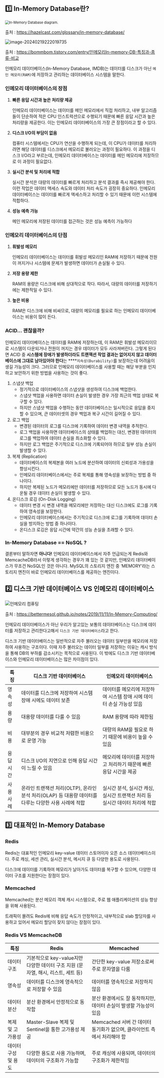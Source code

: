## 1️⃣ In-Memory Database란?

<img src="https://hazelcast.com/wp-content/uploads/2021/12/In-Memory-Database-Diagram_v0.1-800x453-1.png" alt="In-Memory Database diagram." style="zoom:80%;" />

출처 : https://hazelcast.com/glossary/in-memory-database/

![image-20240219222019735](https://raw.githubusercontent.com/silverpoodle/TIL/main/images/image-20240219222019735.png)

출처 : https://bommbom.tistory.com/entry/인메모리In-memory-DB-특징과-종류-비교

인메모리 데이터베이스(In-Memory Database, IMDB)는 데이터를 디스크가 아닌 `메인 메모리(RAM)`에 저장하고 관리하는 데이터베이스 시스템을 말한다.





### 인메모리 데이터베이스의 장점

1. **빠른 응답 시간과 높은 처리량 제공**

   인메모리 데이터베이스는 데이터를 메인 메모리에서 직접 처리하고,  내부 알고리즘들이 단순하여 적은 CPU 인스트럭션으로 수행되기 때문에 빠른 응답 시간과 높은 처리량을 제공한다. 이는 인메모리 데이터베이스의 가장 큰 장점이라고 할 수 있다.

2. **디스크 I/O의 부담이 없음**

   컴퓨터 시스템에서는 CPU가 연산을 수행하게 되는데, 이 CPU가 데이터를 처리하려면 해당 데이터를 디스크에서 메모리로 불러오는 과정이 필요하다. 이 과정을 디스크 I/O라고 부르는데, 인메모리 데이터베이스는 데이터를 메인 메모리에 저장하므로 이 과정이 필요없다.

3. **실시간 분석 및 처리에 적합**

   실시간 분석은 대량의 데이터를 빠르게 처리하고 분석 결과를 즉시 제공해야 한다. 이런 작업은 데이터 액세스 속도와 데이터 처리 속도가 굉장히 중요하다. 인메모리 데이터베이스는 데이터를 빠르게 액세스하고 처리할 수 있기 때문에 이런 시스템에 적합하다.

4. **성능 예측 가능**

   메인 메모리에 저장된 데이터를 접근하는 것은 성능 예측이 가능하다





### 인메모리 데이터베이스의 단점

1. **휘발성 메모리**

   인메모리 데이터베이스는 데이터를 휘발성 메모리인 RAM에 저장하기 때문에 전원이 꺼지거나 시스템에 문제가 발생하면 데이터가 손실될 수 있다.

2. **저장 용량 제한**

   RAM의 용량은 디스크에 비해 상대적으로 작다. 따라서, 대량의 데이터를 저장하기에는 제한적일 수 있다.

3. **높은 비용**

   RAM은 디스크에 비해 비싸므로, 대량의 메모리를 필요로 하는 인메모리 데이터베이스는 비용이 많이 든다.





### ACID… 괜찮을까?

인메모리 데이터베이스는 데이터를 RAM에 저장하는데, 이 RAM은 휘발성 메모리이므로 시스템이 다운되거나 전원이 꺼지는 경우 데이터가 모두 사라져버린다. 그렇게 된다면 ACID 중 **시스템에 장애가 발생하더라도 트랜잭션 작업 결과는 없어지지 않고 데이터베이스에 그대로 남아있어야 한다**는 ****`지속성(Durability)`를 보장하는데 어려움이 생길 가능성이 크다. 그러므로 인메모리 데이터베이스를 사용할 때는 해당 부분을 인지하고 보안하기 위한 방법을 사용하는 것이 좋다.

1. 스냅샷 백업
   - 정기적으로 데이터베이스의 스냅샷을 생성하여 디스크에 백업한다.
   - 스냅샷 백업을 사용하면 데이터 손실이 발생한 경우 가장 최근의 백업 상태로 복구할 수 있다.
   - 하지만 스냅샷 백업을 수행하는 동안 데이터베이스는 일시적으로 응답을 중지할 수 있으며, 큰 데이터셋의 경우 백업과 복구 시간이 길어질 수 있다.
2. 로그 백업
   - 변경된 데이터의 로그를 디스크에 기록하여 데이터 변경 내역을 추적한다.
   - 로그 백업을 사용하면 데이터베이스의 상태를 백업하는 대신, 변경된 데이터의 로그를 백업하여 데이터 손실을 최소화할 수 있다.
   - 하지만 로그 백업은 주기적으로 디스크에 기록되어야 하므로 일부 성능 손실이 발생할 수 있다.
3. 복제 (Replication)
   - 데이터베이스의 복제본을 여러 노드에 분산하여 데이터의 신뢰성과 가용성을 향상시킨다.
   - 인메모리 데이터베이스에서는 주로 복제를 통해 영속성을 보장하는 방법 중 하나이다.
   - 하지만 복제된 노드가 메모리에만 데이터를 저장하므로 모든 노드가 동시에 다운될 경우 데이터 손실이 발생할 수 있다.
4. 온디스크 로깅 (On-Disk Logging)
   - 데이터 변경 시 변경 내역을 메모리에만 저장하는 대신 디스크에도 로그를 기록하여 영속성을 보장한다.
   - 인메모리 데이터베이스에서는 주기적으로 디스크에 로그를 기록하여 데이터 손실을 방지하는 방법 중 하나이다.
   - 온디스크 로깅은 응답 시간에 약간의 성능 손실을 초래할 수 있다.





### In-Memory Database == NoSQL ?

결론부터 말하자면 **아니다!** 인메모리 데이터베이스에서 자주 언급되는게 Redis와 MemcacheDB라서 이렇게 생각하는 경우가 꽤 있는 것 같지만, 인메모리 데이터베이스가 무조건 NoSQL인 것은 아니다. MySQL의 스토리지 엔진 중 ‘MEMORY’라는 스토리지 엔진이 바로 인메모리 데이터베이스를 제공하는 엔진이다.





## 2️⃣ 디스크 기반 데이터베이스 VS 인메모리 데이터베이스

![인메모리 컴퓨팅](https://t1.daumcdn.net/cfile/tistory/036D8B4D51CA40A22E)

출처 : https://bettermesol.github.io/notes/2019/11/11/In-Memory-Computing/

인메모리 데이터베이스가 아닌 우리가 알고있는 보통의 데이터베이스는 디스크에 데이터를 저장하고 관리한다고해서 `디스크 기반 데이터베이스`라고 한다.

디스크 기반 데이터베이스는 일반적으로 자주 불러오는 데이터 일부만을 메모리에 저장하여 사용하는 구조이다. 이때 자주 불러오는 데이터 일부를 저장하는 이유는 캐시 방식을 통해 DB의 부하를 감소시키는 목적으로 사용된다. 이 밖에도 디스크 기반 데이터베이스와 인메모리 데이터베이스는 많은 차이점이 있다.

| 특징      | 디스크 기반 데이터베이스                                     | 인메모리 데이터베이스                                        |
| --------- | ------------------------------------------------------------ | ------------------------------------------------------------ |
| 영속성    | 데이터를 디스크에 저장하여 시스템 장애 시에도 데이터 보존    | 데이터를 메모리에 저장하여 시스템 장애 시에 데이터 손실 가능성 있음 |
| 용량      | 대용량 데이터를 다룰 수 있음                                 | RAM 용량에 따라 제한됨                                       |
| 비용      | 대부분의 경우 비교적 저렴한 비용으로 운영 가능               | 대량의 RAM을 필요로 하기 때문에 비용이 높을 수 있음          |
| 응답 시간 | 디스크 I/O의 지연으로 인해 응답 시간이 느릴 수 있음          | 메모리에 데이터를 저장하고 처리하기 때문에 빠른 응답 시간을 제공 |
| 사용 사례 | 온라인 트랜잭션 처리(OLTP), 온라인 분석 처리(OLAP) 등 대용량 데이터를 다루는 다양한 사용 사례에 적합 | 실시간 분석, 실시간 캐싱, 실시간 트랜잭션 처리 등 실시간 데이터 처리에 적합 |





## 3️⃣ 대표적인 In-Memory Database

### Redis

Redis는 대표적인 인메모리 key-value 데이터 스토어이자 오픈 소스 데이터베이스이다. 주로 캐싱, 세션 관리, 실시간 분석, 메시지 큐 등 다양한 용도로 사용된다.

디스크에 데이터를 기록하여 메모리가 날아가도 데이터를 복구할 수 있으며, 다양한 데이터 구조를 지원한다는 장점이 있다.

### Memcached

Memcached는 분산 메모리 객체 캐시 시스템으로, 주로 웹 애플리케이션의 성능 향상을 위해 사용된다.

트래픽이 몰려도 Redis에 비해 응답 속도가 안정적이고, 내부적으로 slab 할당자를 사용하고 있어서 메모리 할당이 잦지 않다는 장점이 있다.

### Redis VS MemcacheDB

| 특징                | Redis                                                        | Memcached                                                    |
| ------------------- | ------------------------------------------------------------ | ------------------------------------------------------------ |
| 데이터 구조         | 기본적으로 key-value지만 다양한 데이터 구조 지원 (문자열, 해시, 리스트, 세트 등) | 간단한 key-value 저장소로써 주로 문자열을 다룸               |
| 영속성              | 데이터를 디스크에 영속적으로 저장할 수 있음                  | 데이터를 영속적으로 저장하지 않음                            |
| 데이터 분산         | 분산 환경에서 안정적으로 동작함                              | 분산 환경에서도 잘 동작하지만, 데이터 손실이 발생할 가능성이 있음 |
| 복제 및 고가용성    | Master-Slave 복제 및 Sentinel을 통한 고가용성 제공           | Memcached 서버 간 데이터 동기화가 없으며, 클라이언트 측에서 처리해야 함 |
| 데이터 구성 및 용도 | 다양한 용도로 사용 가능하며, 데이터의 구조화가 가능함        | 주로 캐싱에 사용되며, 데이터의 구조화가 제한적임             |